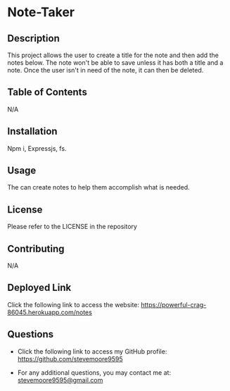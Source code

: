 # Note-Taker

  ## Description

  This project allows the user to create a title for the note and then add the notes below. The note won't be able to save unless it has both a title and a note. Once the user isn't in need of the note, it can then be deleted.

  ## Table of Contents

  N/A

  ## Installation

  Npm i, Expressjs, fs.

  ## Usage

  The can create notes to help them accomplish what is needed.

  ## License

  Please refer to the LICENSE in the repository

  ## Contributing

  N/A

  ## Deployed Link
  
  Click the following link to access the website: https://powerful-crag-86045.herokuapp.com/notes

  ## Questions

  - Click the following link to access my GitHub profile: https://github.com/stevemoore9595
  
  - For any additional questions, you may contact me at: stevemoore9595@gmail.com